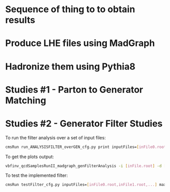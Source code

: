 Sequence of thing to to obtain results
======================================

Produce LHE files using MadGraph
================================

Hadronize them using Pythia8
============================

Studies #1 - Parton to Generator Matching
=========================================

Studies #2 - Generator Filter Studies
=====================================

To run the filter analysis over a set of input files:

```bash
cmsRun run_ANALYSISFILTER_overGEN_cfg.py print inputFiles=[inFile0.root,inFile1.root,...]  outputFile=[outFile0.root] maxEvents=[numberOfEvents]
```

To get the plots output:

```bash
vbfinv_qcdSamplesRunII_madgraph_genFilterAnalysis -i [inFile.root] -d [outputDirectory]
```

To test the implemented filter:

```bash
cmsRun testFilter_cfg.py inputFiles=[inFile0.root,inFile1.root,...] maxEvents=-1
```